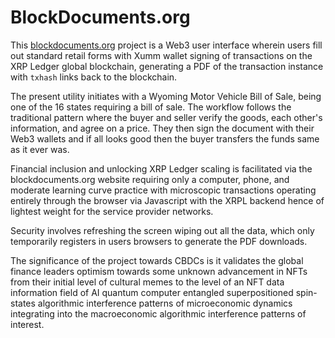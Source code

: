 # BlockDocuments.org

This [blockdocuments.org](blockdocuments.org) project is a Web3 user interface wherein users fill out standard retail forms with Xumm wallet signing of transactions on the XRP Ledger global blockchain, generating a PDF of the transaction instance with `txhash` links back to the blockchain. 

The present utility initiates with a Wyoming Motor Vehicle Bill of Sale, being one of the 16 states requiring a bill of sale. The workflow follows the traditional pattern where the buyer and seller verify the goods, each other's information, and agree on a price. They then sign the document with their Web3 wallets and if all looks good then the buyer transfers the funds same as it ever was.

Financial inclusion and unlocking XRP Ledger scaling is facilitated via the blockdocuments.org website requiring only a computer, phone, and moderate learning curve practice with microscopic transactions operating entirely through the browser via Javascript with the XRPL backend hence of lightest weight for the service provider networks.

Security involves refreshing the screen wiping out all the data, which only temporarily registers in users browsers to generate the PDF downloads.

The significance of the project towards CBDCs is it validates the global finance leaders optimism towards some unknown advancement in NFTs from their initial level of cultural memes to the level of an NFT data information field of AI quantum computer entangled superpositioned spin-states algorithmic interference patterns of microeconomic dynamics integrating into the macroeconomic algorithmic interference patterns of interest.


